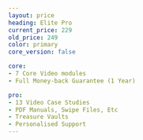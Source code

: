 ```yaml
---
layout: price
heading: Elite Pro
current_price: 229
old_price: 249
color: primary
core_version: false

core:
- 7 Core Video modules
- Full Money-back Guarantee (1 Year)

pro:
- 13 Video Case Studies
- PDF Manuals, Swipe Files, Etc
- Treasure Vaults
- Personalised Support
---
```

